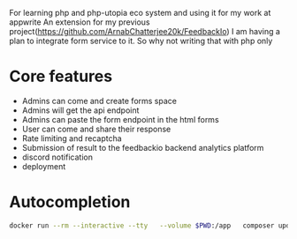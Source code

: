 For learning php and php-utopia eco system and using it for my work at appwrite
An extension for my previous project(https://github.com/ArnabChatterjee20k/FeedbackIo)
I am having a plan to integrate form service to it. So why not writing that with php only

# Core features
* Admins can come and create forms space
* Admins will get the api endpoint
* Admins can paste the form endpoint in the html forms
* User can come and share their response
* Rate limiting and recaptcha
* Submission of result to the feedbackio backend analytics platform
* discord notification
* deployment

# Autocompletion
```bash
docker run --rm --interactive --tty   --volume $PWD:/app   composer update --ignore-platform-reqs --optimize-autoloader --no-plugins --no-scripts --prefer-dist
```